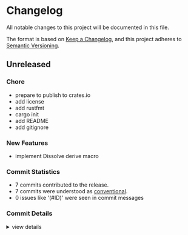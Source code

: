 # Changelog

All notable changes to this project will be documented in this file.

The format is based on [Keep a Changelog](https://keepachangelog.com/en/1.0.0/),
and this project adheres to [Semantic Versioning](https://semver.org/spec/v2.0.0.html).

## Unreleased

### Chore

 - <csr-id-e39d9d90f111dc3602bc9bbc4be190bd7b72b063/> prepare to publish to crates.io
 - <csr-id-9188be5f153397df6acfc070fa50eb16fbac7dfa/> add license
 - <csr-id-74574fafa85fa7ee501460dda45ba1dd0edcb48e/> add rustfmt
 - <csr-id-a0a1ea8568994ec7431efa5ca2c8eac1b4022848/> cargo init
 - <csr-id-935c184fa3c48c506367d584775de689b70da6ca/> add README
 - <csr-id-b09e27deb8249ca64a56ffda673c9b85e9fbe2e4/> add gitignore

### New Features

 - <csr-id-444213217c129ec4e23e6cfec7f90fec25d675d6/> implement Dissolve derive macro

### Commit Statistics

<csr-read-only-do-not-edit/>

 - 7 commits contributed to the release.
 - 7 commits were understood as [conventional](https://www.conventionalcommits.org).
 - 0 issues like '(#ID)' were seen in commit messages

### Commit Details

<csr-read-only-do-not-edit/>

<details><summary>view details</summary>

 * **Uncategorized**
    - Prepare to publish to crates.io (e39d9d9)
    - Implement Dissolve derive macro (4442132)
    - Add license (9188be5)
    - Add rustfmt (74574fa)
    - Cargo init (a0a1ea8)
    - Add README (935c184)
    - Add gitignore (b09e27d)
</details>

